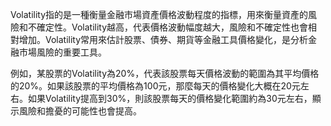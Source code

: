 

Volatility指的是一種衡量金融市場資產價格波動程度的指標，用來衡量資產的風險和不確定性。Volatility越高，代表價格波動幅度越大，風險和不確定性也會相對增加。Volatility常用來估計股票、債券、期貨等金融工具價格變化，是分析金融市場風險的重要工具。

例如，某股票的Volatility為20%，代表該股票每天價格波動的範圍為其平均價格的20%。如果該股票的平均價格為100元，那麼每天的價格變化大概在20元左右。如果Volatility提高到30%，則該股票每天的價格變化範圍約為30元左右，顯示風險和擔憂的可能性也會提高。